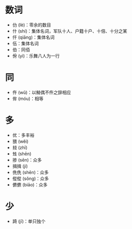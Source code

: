# 数词
* 仂 (lè)：零余的数目
* 什 (shí)：集体名词，军队十人、户籍十户、十倍、十分之某
* 仟 (qiāng)：集体名词
* 伍：集体名词
* 伯：同佰
* 佾 (yì)：乐舞八人为一行
# 同
* 仵 (wǔ)：以觭偶不仵之辞相应
* 侔 (móu)：相等
# 多
* 优：多丰裕
* 猥 (wěi)
* 㩼 (zhī)
* 甡 (shēn)
* 掺 (sēn)：众多
* 揖揖 (jí)
* 侁侁 (shēn)：众多
* 傱傱 (sǒng)：众多
* 儦儦 (biāo)：众多
# 少
* 踦 (jī)：单只独个
